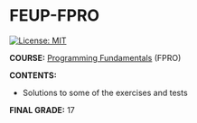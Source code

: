 # FEUP-FPRO
[![License: MIT](https://img.shields.io/badge/License-MIT-yellow.svg)](https://opensource.org/licenses/MIT)


**COURSE:** [Programming Fundamentals](https://sigarra.up.pt/feup/en/ucurr_geral.ficha_uc_view?pv_ocorrencia_id=459463) (FPRO)

**CONTENTS:** 
- Solutions to some of the exercises and tests

**FINAL GRADE:** 17
